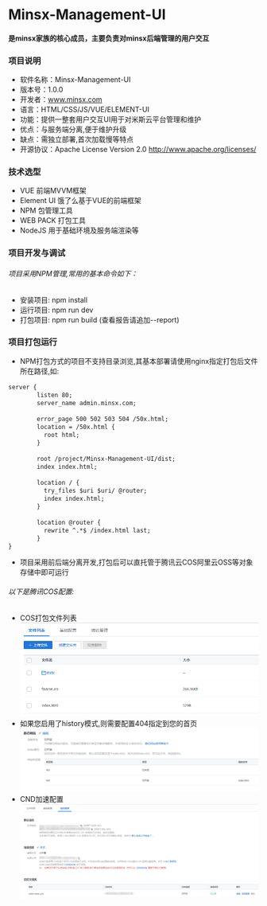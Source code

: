 # Minsx-Management-UI
#### 是minsx家族的核心成员，主要负责对minsx后端管理的用户交互

### 项目说明
+ 软件名称：Minsx-Management-UI
+ 版本号：1.0.0
+ 开发者：www.minsx.com
+ 语言：HTML/CSS/JS/VUE/ELEMENT-UI
+ 功能：提供一整套用户交互UI用于对米斯云平台管理和维护
+ 优点：与服务端分离,便于维护升级
+ 缺点：需独立部署,首次加载慢等特点
+ 开源协议：Apache License Version 2.0 http://www.apache.org/licenses/

### 技术选型
+ VUE 前端MVVM框架
+ Element UI 饿了么基于VUE的前端框架
+ NPM 包管理工具
+ WEB PACK 打包工具
+ NodeJS 用于基础环境及服务端渲染等

### 项目开发与调试
###### 项目采用NPM管理,常用的基本命令如下：
+ 安装项目: npm install
+ 运行项目: npm run dev
+ 打包项目: npm run build (查看报告请追加--report)

### 项目打包运行
+ NPM打包方式的项目不支持目录浏览,其基本部署请使用nginx指定打包后文件所在路径,如:
```
server {
        listen 80;
        server_name admin.minsx.com;

        error_page 500 502 503 504 /50x.html;
        location = /50x.html {
          root html;
        }

        root /project/Minsx-Management-UI/dist;
        index index.html;

        location / {
          try_files $uri $uri/ @router;
          index index.html;
        }

        location @router {
          rewrite ^.*$ /index.html last;
        }
}

```
+ 项目采用前后端分离开发,打包后可以直托管于腾讯云COS阿里云OSS等对象存储中即可运行 

###### 以下是腾讯COS配置:
+ COS打包文件列表
![COS打包文件](https://raw.githubusercontent.com/MinsxCloud/minsx-management-ui/master/doc/image/COS打包文件.png "COS打包文件")
+ 如果您启用了history模式,则需要配置404指定到您的首页
![404配置](https://raw.githubusercontent.com/MinsxCloud/minsx-management-ui/master/doc/image/404配置.png "404配置")
+ CND加速配置
![CND加速](https://raw.githubusercontent.com/MinsxCloud/minsx-management-ui/master/doc/image/CND加速.png "CND加速")
